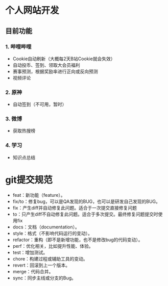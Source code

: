 # 个人网站开发

## 目前功能

### 1. 哔哩哔哩

- Cookie自动刷新（大概每2天B站Cookie就会失效）
- 自动投币、签到、领取大会员福利
- 赛事预测，根据奖励率进行正向或反向预测
- 视频评论

### 2. 原神

- 自动签到（不可用，暂时）

### 3. 微博

- 获取热搜榜

### 4. 学习

- 知识点总结




# git提交规范
- feat：新功能（feature）。
- fix/to：修复bug，可以是QA发现的BUG，也可以是研发自己发现的BUG。
- fix：产生diff并自动修复此问题。适合于一次提交直接修复问题
- to：只产生diff不自动修复此问题。适合于多次提交。最终修复问题提交时使用fix
- docs：文档（documentation）。
- style：格式（不影响代码运行的变动）。
- refactor：重构（即不是新增功能，也不是修改bug的代码变动）。
- perf：优化相关，比如提升性能、体验。
- test：增加测试。
- chore：构建过程或辅助工具的变动。
- revert：回滚到上一个版本。
- merge：代码合并。
- sync：同步主线或分支的Bug。
